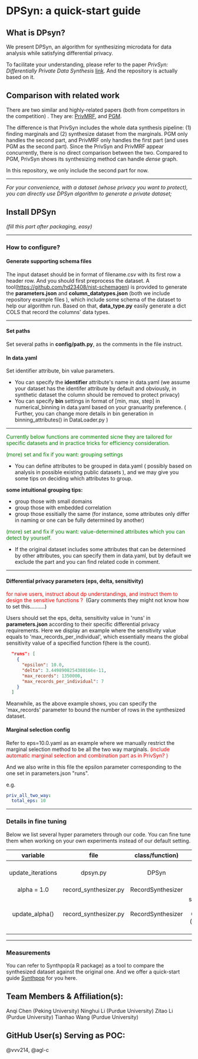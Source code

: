 # DPSyn: a quick-start guide 
## What is DPsyn?
We present DPSyn, an algorithm for synthesizing microdata for data analysis while satisfying differential privacy.

To facilitate your understanding, please refer to the paper *PrivSyn: Differentially Private Data Synthesis* [link](https://www.usenix.org/conference/usenixsecurity21/presentation/zhang-zhikun). And the repository is actually based on it.

## Comparison with related work

There are two similar and highly-related papers (both from competitors in the competition) . They are:
[PrivMRF](http://www.vldb.org/pvldb/vol14/p2190-cai.pdf), and
[PGM](https://arxiv.org/pdf/1901.09136.pdf).

The difference is that PrivSyn includes the whole data synthesis pipeline: (1) finding marginals and (2) synthesize dataset from the marginals. PGM only handles the second part, and PrivMRF only handles the first part (and uses PGM as the second part).  Since the PrivSyn and PrivMRF appear concurrently, there is no direct comparison between the two. Compared to PGM, PrivSyn shows its synthesizing method can handle *dense* graph.

In this repository, we only include the second part for now.

----

*For your convenience, with a dataset (whose privacy you want to protect), you can directly use DPSyn algorithm to generate a private dataset;*


## Install DPSyn 

*(fill this part after packaging, easy)*

----

### How to configure?

#### Generate supporting schema files 

The input dataset should be in format of filename.csv with its first row a header row.
And you should first preprocess the dataset. A tool(https://github.com/hd23408/nist-schemagen) is provided to generate the **parameters.json** and **column_datatypes.json** (both we include repository  example files ), which include some schema of the dataset to help our algorithm run.
Based on that,  **data_type.py** easily generate a dict COLS that record the columns' data types. 

----

#### Set paths

Set several paths in **config/path.py**, as the comments in the file instruct.

#### In data.yaml 

Set identifier attribute, bin value parameters.

+ You can specify the **identifier** attribute's name in data.yaml (we assume your dataset has the identifer attribute by default and obviously, in synthetic dataset the column should be removed to protect privacy)
+ You can specify **bin** settings in format of [min, max, step] in numerical_binning in data.yaml based on your granuarity preference. ( Further, you can change more details in bin generation in binning_attributes() in DataLoader.py )

----

<font color=green> Currently below functions are commented sicne they are tailored for specific datasets and in practice tricks for efficiency consideration. </font>

<font color=green>(more) set and fix if you want: grouping settings</font>

+ You can define attributes to be grouped in data.yaml ( possibly based on analysis in possible existing public datasets ), and we may give you some tips on deciding which attributes to group.

**some intuitional grouping tips:**

   * group those with small domains
   * group those with embedded correlation
   * group those essitially the same (for instance, some attributes only differ in naming or one can be fully determined by another)

<font color=green>(more) set and fix if you want: value-determined attributes which you can detect by yourself. </font>

+ If the original dataset includes some attributes that can be determined by other attributes, you can specify them in data.yaml, but by default we exclude the part and you can find related code in comment.

----

#### Differential privacy parameters (eps, delta, sensitivity)

<font color=red>for naive users, instruct about dp understandings, and instruct them to design the sensitive functions ? </font> (Gary comments they might not know how to set this..........)

Users should set the eps, delta, sensitivity value in 'runs' in **parameters.json** according to their specific differential privacy requirements. 
Here we display an example where the sensitivity value equals to 'max_records_per_individual', which essentially means the global sensitivity value of a specified function f(here is the count).

```json
  "runs": [
    {
      "epsilon": 10.0,
      "delta": 3.4498908254380166e-11,
      "max_records": 1350000,
      "max_records_per_individual": 7
    }
  ]
```


Meanwhile, as the above example shows, you can specify the 'max_records' parameter to bound the number of rows in the synthesized dataset. 

#### Marginal selection config

Refer to eps=10.0.yaml as an example where we manually restrict the marginal selection method to be all the two way marginals. <font color=red>(include automatic marginal selection and combination part as in PrivSyn? )</font>

And we also write in this file the epsilon parameter corresponding to the one set in parameters.json "runs".

e.g.

```yaml
priv_all_two_way:
  total_eps: 10
```

----


### Details in fine tuning
Below we list several hyper parameters through our code. You can fine tune them when working on your own experiments instead of our default setting.

| variable          | file                 | class/function)    | value |  semantics                     |
| :---------------: | :------------------: | :------------:     | :----:| :--------:                     |
| update_iterations | dpsyn.py             | DPSyn              | 30    | the num of update iterations                        |
| alpha = 1.0       | record_synthesizer.py| RecordSynthesizer  |  1.0  |                                |
| update_alpha()    | record_synthesizer.py| RecordSynthesizer  | self.alpha = 1.0 * 0.84 ** (iteration // 20) |inspired by ML practice |

----

### Measurements

You can refer to Synthpop(a R package) as a tool to compare the synthesized dataset against the original one. And we offer a quick-start guide [Synthpop](https://docs.google.com/document/d/17jSDoMcSbozjc8Ef8X42xPJXRb6g_Syt/edit#heading=h.gjdgxs ) for you here. 

## Team Members & Affiliation(s):

Anqi Chen (Peking University)
Ninghui Li (Purdue University)
Zitao Li (Purdue University)
Tianhao Wang (Purdue University)

## GitHub User(s) Serving as POC:

@vvv214, @agl-c



